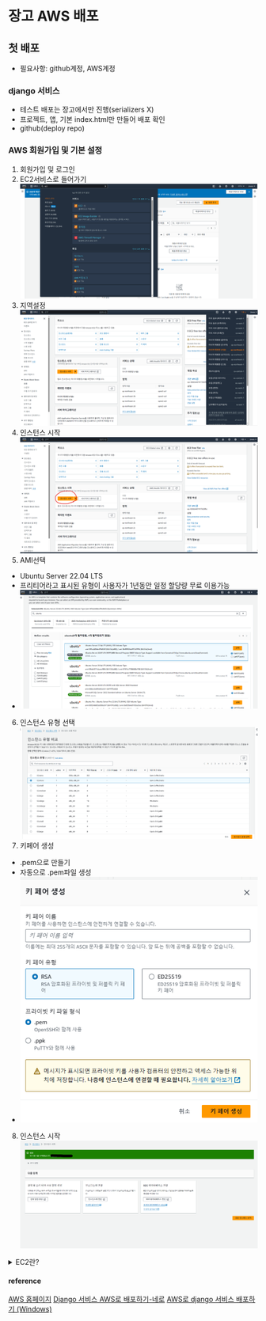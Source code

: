 # 장고 AWS 배포


## 첫 배포
- 필요사항: github계정, AWS계정


### django 서비스
- 테스트 배포는 장고에서만 진행(serializers X)
- 프로젝트, 앱, 기본 index.html만 만들어 배포 확인
- github(deploy repo)

### AWS 회원가입 및 기본 설정
1. 회원가입 및 로그인
2. EC2서비스로 들어가기
  ![Alt text](image.png)
3. 지역설정
  ![Alt text](image-1.png)
4. 인스턴스 시작
  ![Alt text](image-2.png)
5. AMI선택
  - Ubuntu Server 22.04 LTS 
  - 프리티어라고 표시된 유형이 사용자가 1년동안 일정 할당량 무료 이용가능
  - ![Alt text](image-3.png)
6. 인스턴스 유형 선택
  ![Alt text](image-4.png)
7. 키페어 생성
  - .pem으로 만들기
  - 자동으로 .pem파일 생성
  - ![Alt text](image-6.png)
8. 인스턴스 시작
  ![Alt text](image-5.png)
<details>
<summary>EC2란?</summary>

<!-- summary 아래 한칸 공백 두어야함 -->
[EC2설명](https://docs.aws.amazon.com/ko_kr/AWSEC2/latest/UserGuide/concepts.html)

</details>

#### reference
[AWS 홈페이지](https://aws.amazon.com/ko/console/)
[Django 서비스 AWS로 배포하기-네로](https://nerogarret.tistory.com/45)
[AWS로 django 서비스 배포하기 (Windows)](https://opheliesaysone.tistory.com/48)